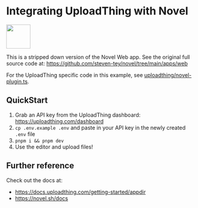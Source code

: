 # Integrating UploadThing with Novel

<a href="https://stackblitz.com/github/pingdotgg/uploadthing/tree/main/examples/with-novel">
  <img height="64" src="https://github.com/pingdotgg/uploadthing/assets/51714798/45907a4e-aa64-401a-afb3-b6c6df6eb71f" />
</a>

This is a stripped down version of the Novel Web app. See the original full
source code at: https://github.com/steven-tey/novel/tree/main/apps/web

For the UploadThing specific code in this example, see
[uploadthing/novel-plugin.ts](./uploadthing/novel-plugin.ts).

## QuickStart

1. Grab an API key from the UploadThing dashboard:
   https://uploadthing.com/dashboard
2. `cp .env.example .env` and paste in your API key in the newly created `.env`
   file
3. `pnpm i && pnpm dev`
4. Use the editor and upload files!

## Further reference

Check out the docs at:

- https://docs.uploadthing.com/getting-started/appdir
- https://novel.sh/docs
